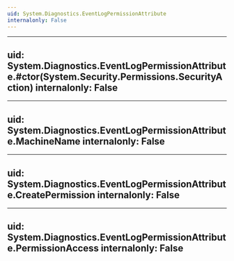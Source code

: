 ```yaml
---
uid: System.Diagnostics.EventLogPermissionAttribute
internalonly: False
---
```


---
uid: System.Diagnostics.EventLogPermissionAttribute.#ctor(System.Security.Permissions.SecurityAction)
internalonly: False
---

---
uid: System.Diagnostics.EventLogPermissionAttribute.MachineName
internalonly: False
---

---
uid: System.Diagnostics.EventLogPermissionAttribute.CreatePermission
internalonly: False
---

---
uid: System.Diagnostics.EventLogPermissionAttribute.PermissionAccess
internalonly: False
---
